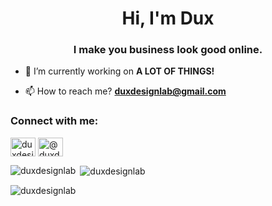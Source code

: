 <h1 align="center">Hi, I'm Dux</h1>
<h3 align="center">I make you business look good online.</h3>


- 🔭 I’m currently working on **A LOT OF THINGS!**

- 📫 How to reach me? **duxdesignlab@gmail.com**

<h3 align="left">Connect with me:</h3>
<p align="left">
<a href="https://instagram.com/duxdesignlab" target="blank"><img align="center" src="https://raw.githubusercontent.com/rahuldkjain/github-profile-readme-generator/master/src/images/icons/Social/instagram.svg" alt="duxdesignlab" height="30" width="40" /></a>
<a href="https://www.youtube.com/c/@duxdesignlab" target="blank"><img align="center" src="https://raw.githubusercontent.com/rahuldkjain/github-profile-readme-generator/master/src/images/icons/Social/youtube.svg" alt="@duxdesignlab" height="30" width="40" /></a>
</p>



<p><img align="left" src="https://github-readme-stats.vercel.app/api/top-langs?username=duxdesignlab&show_icons=true&theme=radical&border_radius=30&locale=en&layout=compact" alt="duxdesignlab" /></p>

<p>&nbsp;<img align="center" src="https://github-readme-stats.vercel.app/api?username=duxdesignlab&show_icons=true&theme=radical&border_radius=30&locale=en" alt="duxdesignlab" /></p>

<p><img align="center" src="https://github-readme-streak-stats.herokuapp.com/?user=duxdesignlab&border_radius=30&theme=radical&" alt="duxdesignlab" /></p>
